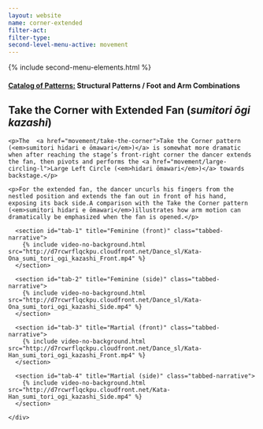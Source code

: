 ```yaml
---
layout: website
name: corner-extended
filter-act:
filter-type:
second-level-menu-active: movement
---
```

{% include second-menu-elements.html %}

<main class="page-content">
  <div class="text-container">
    <h4><a href="/movement#catalog">Catalog of Patterns:</a> Structural Patterns / Foot and Arm Combinations</h4>
    <h2>Take the Corner with Extended Fan (<em>sumitori ōgi kazashi</em>)</h2>

    <p>The  <a href="movement/take-the-corner">Take the Corner pattern (<em>sumitori hidari e ōmawari</em>)</a> is somewhat more dramatic when after reaching the stage’s front-right corner the dancer extends the fan, then pivots and performs the <a href="movement/large-circling-l">Large Left Circle (<em>hidari ōmawari</em>)</a> towards backstage.</p>

    <p>For the extended fan, the dancer uncurls his fingers from the nestled position and extends the fan out in front of his hand, exposing its back side.A comparison with the Take the Corner pattern (<em>sumitori hidari e ōmawari</em>)illustrates how arm motion can dramatically be emphasized when the fan is opened.</p>

  </div>


<div class="tabs-container">
  <div class="tabs-container__links">
    <div class="wrapper">
      <div id="tabs"></div>
    </div>
  </div>
  <div class="tabs-container__content">
    <div class="wrapper">

      <section id="tab-1" title="Feminine (front)" class="tabbed-narrative">
        {% include video-no-background.html src="http://d7rcwrflqckpu.cloudfront.net/Dance_sl/Kata-Ona_sumi_tori_ogi_kazashi_Front.mp4" %}
      </section>

      <section id="tab-2" title="Feminine (side)" class="tabbed-narrative">
        {% include video-no-background.html src="http://d7rcwrflqckpu.cloudfront.net/Dance_sl/Kata-Ona_sumi_tori_ogi_kazashi_Side.mp4" %}
      </section>

      <section id="tab-3" title="Martial (front)" class="tabbed-narrative">
        {% include video-no-background.html src="http://d7rcwrflqckpu.cloudfront.net/Dance_sl/Kata-Han_sumi_tori_ogi_kazashi_Front.mp4" %}
      </section>

      <section id="tab-4" title="Martial (side)" class="tabbed-narrative">
        {% include video-no-background.html src="http://d7rcwrflqckpu.cloudfront.net/Kata-Han_sumi_tori_ogi_kazashi_Side.mp4" %}
      </section>

    </div>
  </div>
</div>
</main>
